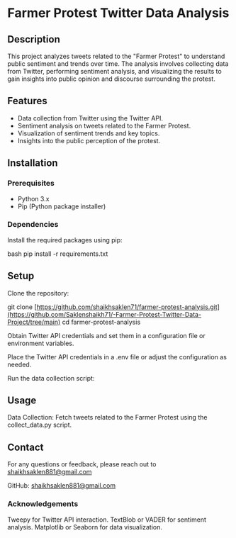 # Farmer Protest Twitter Data Analysis

## Description

This project analyzes tweets related to the "Farmer Protest" to understand public sentiment and trends over time. The analysis involves collecting data from Twitter, performing sentiment analysis, and visualizing the results to gain insights into public opinion and discourse surrounding the protest.

## Features

- Data collection from Twitter using the Twitter API.
- Sentiment analysis on tweets related to the Farmer Protest.
- Visualization of sentiment trends and key topics.
- Insights into the public perception of the protest.

## Installation

### Prerequisites

- Python 3.x
- Pip (Python package installer)

### Dependencies

Install the required packages using pip:

bash
pip install -r requirements.txt

## Setup
Clone the repository:

git clone [https://github.com/shaikhsaklen71/farmer-protest-analysis.git](https://github.com/Saklenshaikh71/-Farmer-Protest-Twitter-Data-Project/tree/main)
cd farmer-protest-analysis

Obtain Twitter API credentials and set them in a configuration file or environment variables.

Place the Twitter API credentials in a .env file or adjust the configuration as needed.

Run the data collection script:

## Usage
Data Collection: Fetch tweets related to the Farmer Protest using the collect_data.py script.


## Contact
For any questions or feedback, please reach out to shaikhsaklen881@gmail.com

GitHub: shaikhsaklen881@gmail.com

### Acknowledgements
Tweepy for Twitter API interaction.
TextBlob or VADER for sentiment analysis.
Matplotlib or Seaborn for data visualization.











